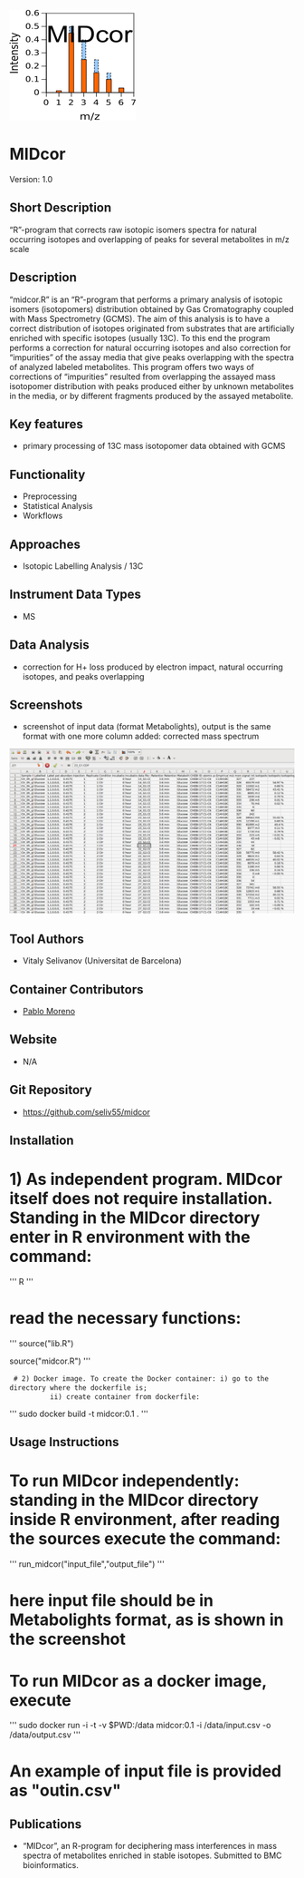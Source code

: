 ![Logo](text4217.png)

# MIDcor
Version: 1.0
## Short Description
“R”-program that corrects raw isotopic isomers spectra for natural occurring isotopes and overlapping of peaks for several metabolites in m/z scale

## Description

“midcor.R” is an “R”-program that performs a primary analysis of isotopic isomers (isotopomers) distribution obtained by Gas Cromatography coupled with Mass Spectrometry (GCMS). The aim of this analysis is to have a correct distribution of isotopes originated from substrates that are artificially enriched with specific isotopes (usually 13C). To this end the program performs a correction for natural occurring isotopes and also correction for “impurities” of the assay media that give peaks overlapping with the spectra of analyzed labeled metabolites. This program offers two ways of corrections of “impurities” resulted from overlapping the assayed mass isotopomer distribution with peaks produced either by unknown metabolites in the media, or by different fragments produced by the assayed metabolite. 

## Key features

- primary processing of 13C mass isotopomer data obtained with GCMS

## Functionality

- Preprocessing
- Statistical Analysis
- Workflows

## Approaches

- Isotopic Labelling Analysis / 13C
    
## Instrument Data Types

- MS

## Data Analysis

- correction for H+ loss produced by electron impact, natural occurring isotopes, and peaks overlapping

## Screenshots

- screenshot of input data (format Metabolights), output is the same format with one more column added: corrected mass spectrum

![screenshot](Screenshot.png)

## Tool Authors

- Vitaly Selivanov (Universitat de Barcelona)

## Container Contributors

- [Pablo Moreno](EBI)

## Website

- N/A

## Git Repository

- https://github.com/seliv55/midcor

## Installation

 # 1) As independent program. MIDcor itself does not require installation. Standing in the MIDcor directory enter in R environment with the command:
  
'''  R '''
  
  # read the necessary functions:
  
'''
source("lib.R")
  
source("midcor.R")
'''
  
  
     # 2) Docker image. To create the Docker container: i) go to the directory where the dockerfile is;
              ii) create container from dockerfile:
''' 
sudo docker build -t midcor:0.1 .
'''

## Usage Instructions

 # To run MIDcor independently: standing in the MIDcor directory inside R environment, after reading the sources execute the command:
 
 ''' run_midcor("input_file","output_file")  '''
 
 # here input file should be in Metabolights format, as is shown in the screenshot
 
 # To run MIDcor as a docker image, execute
 
 '''  sudo docker run -i -t -v $PWD:/data midcor:0.1 -i /data/input.csv -o /data/output.csv '''

 # An example of input file is provided as "outin.csv"

## Publications
- “MIDcor”, an R-program for deciphering mass interferences in mass spectra of metabolites enriched in stable isotopes. Submitted to BMC bioinformatics.
